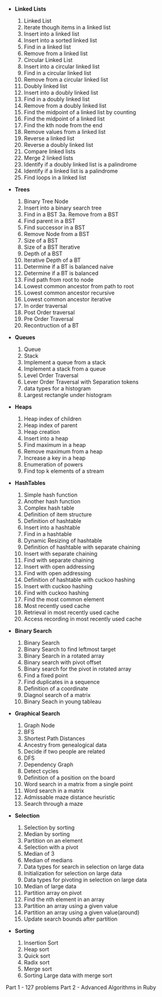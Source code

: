* __Linked Lists__
  1. Linked List
  2. Iterate though items in a linked list
  3. Insert into a linked list
  4. Insert into a sorted linked list
  5. Find in a linked list
  6. Remove from a linked list
  7. Circular Linked List
  8. Insert into a circular linked list
  9. Find in a circular linked list
  10. Remove from a circular linked list
  11. Doubly linked list
  12. Insert into a doubly linked list
  13. Find in a doubly linked list
  14. Remove from a doubly linked list
  15. Find the midpoint of a linked list by counting
  16. Find the midpoint of a linked list
  17. Find the kth node from the end
  18. Remove values from a linked list
  19. Reverse a linked list
  20. Reverse a doubly linked list
  21. Compare linked lists
  22. Merge 2 linked lists
  23. Identify if a doubly linked list is a palindrome
  24. Identify if a linked list is a palindrome
  25. Find loops in a linked list

* __Trees__
  1. Binary Tree Node
  2. Insert into a binary search tree
  3. Find in a BST
  3a. Remove from a BST
  4. Find parent in a BST
  5. Find successor in a BST
  6. Remove Node from a BST
  7. Size of a BST
  8. Size of a BST Iterative
  9. Depth of a BST
  10. Iterative Depth of a BT
  11. Determine if a BT is balanced naive
  12. Determine if a BT is balanced
  13. Find path from root to node
  14. Lowest common ancestor from path to root
  15. Lowest common ancestor recursive
  16. Lowest common ancestor iterative
  17. In order traversal
  18. Post Order traversal
  19. Pre Order Traversal
  20. Recontruction of a BT

* __Queues__
  1. Queue
  2. Stack
  3. Implement a queue from a stack
  4. Implement a stack from a queue
  5. Level Order Traversal
  6. Lever Order Traversal with Separation tokens
  7. data types for a histogram
  8. Largest rectangle under histogram

* __Heaps__
  1. Heap index of children
  2. Heap index of parent
  3. Heap creation
  4. Insert into a heap
  5. Find maximum in a heap
  6. Remove maximum from a heap
  7. Increase a key in a heap
  8. Enumeration of powers
  9. Find top k elements of a stream

* __HashTables__
  1. Simple hash function
  2. Another hash function
  3. Complex hash table
  4. Definition of item structure
  5. Definition of hashtable
  6. Insert into a hashtable
  7. Find in a hashtable
  8. Dynamic Resizing of hashtable
  9. Definition of hashtable with separate chaining
  10. Insert with separate chaining
  11. Find with separate chaining
  12. Insert with open addressing
  13. Find with open addressing
  14. Definition of hashtable with cuckoo hashing
  15. Insert with cuckoo hashing
  16. Find with cuckoo hashing
  17. Find the most common element
  18. Most recently used cache
  19. Retrieval in most recently used cache
  20. Access recording in most recently used cache

* __Binary Search__
  1. Binary Search
  2. Binary Search to find leftmost target
  3. Binary Search in a rotated array
  4. Binary search with pivot offset
  5. Binary search for the pivot in rotated array
  6. Find a fixed point
  7. Find duplicates in a sequence
  8. Definition of a coordinate
  9. Diagnol search of a matrix
  10. Binary Seach in young tableau

* __Graphical Search__
  1. Graph Node
  2. BFS
  3. Shortest Path Distances
  4. Ancestry from genealogical data
  5. Decide if two people are related
  6. DFS
  7. Dependency Graph
  8. Detect cycles
  9. Definition of a position on the board
  10. Word search in a matrix from a single point
  11. Word search in a matrix
  12. Admissable maze distance heuristic
  13. Search through a maze

* __Selection__
  1. Selection by sorting
  2. Median by sorting
  3. Partition on an element
  4. Selection with a pivot
  5. Median of 3
  6. Median of medians
  7. Data types for search in selection on large data
  8. Initialization for selection on large data
  9. Data types for pivoting in selection on large data
  10. Median of large data
  11. Partition array on pivot
  12. Find the nth element in an array
  13. Partition an array using a given value
  14. Partition an array using a given value(around)
  15. Update search bounds after partition

* __Sorting__
  1. Insertion Sort
  2. Heap sort
  3. Quick sort
  4. Radix sort
  5. Merge sort
  6. Sorting Large data with merge sort

Part 1 - 127 problems
Part 2 - Advanced Algorithms in Ruby